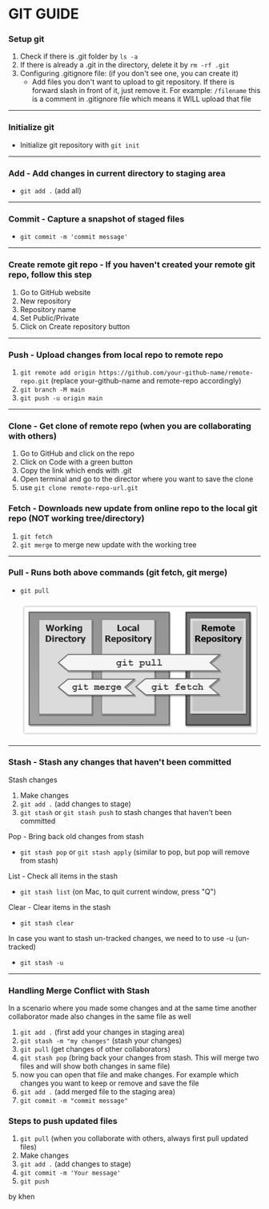 # GIT GUIDE

### Setup git

1. Check if there is .git folder by `ls -a`
2. If there is already a .git in the directory, delete it by `rm -rf .git`
3. Configuring .gitignore file: (if you don't see one, you can create it)
	- Add files you don't want to upload to git repository. If there is forward slash in front of it, just remove it.
   For example: `/filename` this is a comment in .gitignore file which means it WILL upload that file

---
  
### Initialize git

- Initialize git repository with `git init`

---

### Add - Add changes in current directory to staging area

- `git add .` (add all)

---

### Commit - Capture a snapshot of staged files

- `git commit -m 'commit message'`

---

### Create remote git repo - If you haven't created your remote git repo, follow this step

1. Go to GitHub website
2. New repository
3. Repository name
4. Set Public/Private
5. Click on Create repository button

---

### Push - Upload changes from local repo to remote repo

1. `git remote add origin https://github.com/your-github-name/remote-repo.git` (replace your-github-name and remote-repo accordingly)
2. `git branch -M main`
3. `git push -u origin main`

---

### Clone - Get clone of remote repo (when you are collaborating with others)

1. Go to GitHub and click on the repo
2. Click on Code with a green button
3. Copy the link which ends with .git
4. Open terminal and go to the director where you want to save the clone
5. use `git clone remote-repo-url.git`

### Fetch - Downloads new update from online repo to the local git repo (NOT working tree/directory)

1. `git fetch` 
2. `git merge` to merge new update with the working tree

---

### Pull - Runs both above commands (git fetch, git merge)

- `git pull`
<br><br>![this is alt text: an image of git fetch, merge, pull](git-fetch-pull.gif)

---

### Stash - Stash any changes that haven't been committed

Stash changes

1. Make changes
2. `git add .` (add changes to stage)
2. `git stash` or `git stash push` to stash changes that haven't been committed

Pop - Bring back old changes from stash

- `git stash pop` or `git stash apply` (similar to pop, but pop will remove from stash)

List - Check all items in the stash

- `git stash list` (on Mac, to quit current window, press "Q")

Clear - Clear items in the stash

- `git stash clear`

In case you want to stash un-tracked changes, we need to to use -u (un-tracked)

- `git stash -u`

---

### Handling Merge Conflict with Stash

In a scenario where you made some changes and at the same time another collaborator made also changes in the same file as well

1. `git add .` (first add your changes in staging area)
2. `git stash -m "my changes"` (stash your changes)
3. `git pull` (get changes of other collaborators)
4. `git stash pop` (bring back your changes from stash. This will merge two files and will show both changes in same file)
5. now you can open that file and make changes. For example which changes you want to keep or remove and save the file
6. `git add .` (add merged file to the staging area)
7. `git commit -m "commit message"`

### Steps to push updated files

1. `git pull` (when you collaborate with others, always first pull updated files)
2. Make changes
3. `git add .` (add changes to stage)
4. `git commit -m 'Your message'`
5. `git push`

by khen